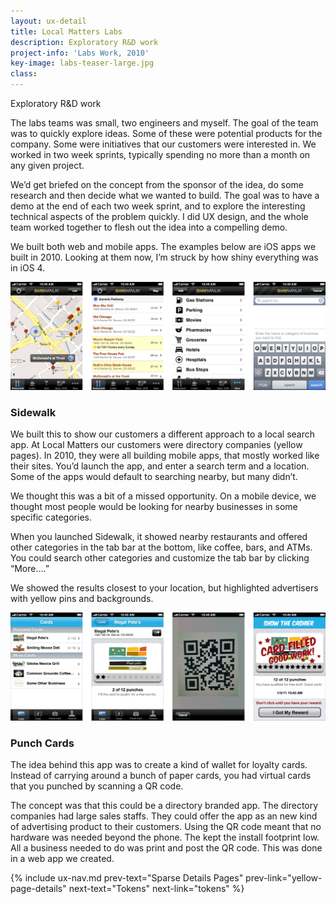 ```yaml
---
layout: ux-detail
title: Local Matters Labs 
description: Exploratory R&D work
project-info: 'Labs Work, 2010'
key-image: labs-teaser-large.jpg
class: 
---
```


Exploratory R&D work

The labs teams was small, two engineers and myself. The goal of the  team was to quickly explore ideas. Some of these were potential products for the company. Some were initiatives that our customers were interested in. We worked in two week sprints, typically spending no more than a month on any given project. 

We’d get briefed on the concept from the sponsor of the idea, do some research and then decide what we wanted to build. The goal was to have a demo at the end of each two week sprint, and to explore the interesting technical aspects of the problem quickly. I did UX design, and the whole team worked together to flesh out the idea into a compelling demo. 

We built both web and mobile apps. The examples below are iOS apps we built in 2010. Looking at them now, I’m struck by how shiny everything was in iOS 4.

<div class="ux-img large">
	<img src="/img/ux/labs-sidewalk.png">
</div>


### Sidewalk

We built this to show our customers a different approach to a local search app. At Local Matters our customers were directory companies (yellow pages). In 2010, they were all building mobile apps, that mostly worked like their sites. You’d launch the app, and enter a search term and a location. Some of the apps would default to searching nearby, but many didn’t.

We thought this was a bit of a missed opportunity.  On a mobile device, we thought most people would be looking for nearby businesses in some specific categories. 

When you launched Sidewalk, it showed nearby restaurants and offered other categories in the tab bar at the bottom, like coffee, bars, and ATMs.  You could search other categories and customize the tab bar by clicking “More….” 

We showed the results closest to your location, but highlighted advertisers with yellow pins and backgrounds. 

<div class="ux-img large">
	<img src="/img/ux/labs-punchcard.png">
</div>

### Punch Cards

The idea behind this app was to create a kind of wallet for loyalty cards. Instead of carrying around a bunch of paper cards, you had virtual cards that you punched by scanning a QR code.

The concept was that this could be a directory branded app. The directory companies had large sales staffs. They could offer the app as an new kind of advertising product to their customers. Using the QR code meant that no hardware was needed beyond the phone. The kept the install footprint low. All a business needed to do was print and post the QR code. This was done in a web app we created.

{% include ux-nav.md 
	prev-text="Sparse Details Pages"
	prev-link="yellow-page-details"
	next-text="Tokens"
	next-link="tokens"
 %}


